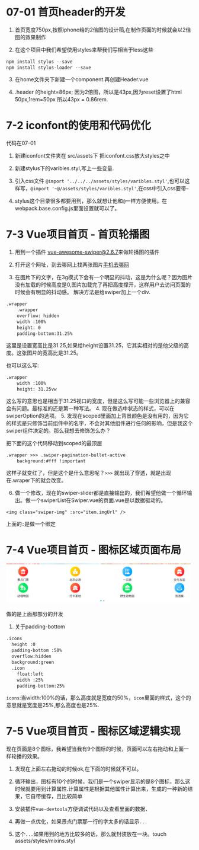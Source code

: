 # 07-01 首页header的开发

1. 首页宽度750px,按照iphone给的2倍图的设计稿,在制作页面的时候就会以2倍图的效果制作

2. 在这个项目中我们希望使用styles来帮我们写相当于less这些

```
npm install stylus --save
npm install stylus-loader --save
```
3. 在home文件夹下新建一个component.再创建Header.vue

4. .header 的height=86px; 因为2倍图，所以是43px,因为reset设置了html 50px,1rem=50px 所以43px = 0.86rem.

# 7-2 iconfont的使用和代码优化

代码在07-01 



1. 新建iconfont文件夹在 src/assets下 把iconfont.css放大styles之中

2. 新建stylus下的varibles.styl,写上一些变量.

3. 引入css文件 `@import '../../../assets/styles/varibles.styl'`,也可以这样写，`@import '~@/assets/styles/varibles.styl'`,在css中引入css要带`~`

4. stylus这个目录很多都要用到，那么就想让他和`@`一样方便使用。在webpack.base.config.js里面设置就可以了。

# 7-3 Vue项目首页 - 首页轮播图

1. 用到一个插件 [vue-awesome-swiper@2.6.7](https://github.com/surmon-china/vue-awesome-swiper/tree/v2.6.7)来做轮播图的插件

2. 打开这个网址，到去哪网上找两张图片[手机去哪网](http://piao.qunar.com/touch/)

3. 在图片下的文字，在3g模式下会有一个明显的抖动，这是为什么呢？因为图片没有加载的时候高度是0,图片加载完了再把高度撑开，这样用户去访问页面的时候会有明显的抖动感。
解决方法是给swiper加上一个div.

```
.wrapper
    .wrapper
    overflow: hidden
    width :100%
    height: 0
    padding-bottom:31.25%
```

这里是设置宽高比是31.25,如果给height设置31.25，它其实相对的是他父级的高度。这张图片的宽高比是31.25。

也可以这么写:

```
.wrapper
    width :100%
    height: 31.25vw
```

这么写的意思也是相当于31.25视口的宽度，但是这么写可能一些浏览器上的兼容会有问题。最标准的还是第一种写法。
4. 现在做选中状态的样式，可以在swiperOption的选项。
5. 发现在scoped里面加上背景颜色是没有用的，因为它的样式是只修饰当前组件中的名字，不会对其他组件进行任何的影响，但是我这个swiper组件决定的。那么我想去修饰怎么办？

把下面的这个代码移动到scoped的最顶层

```
.wrapper >>> .swiper-pagination-bullet-active
    background:#fff !important 
```

这样子就变红了，但是这个是什么意思呢？`>>>` 就出现了穿透，就是出现在.wraper下的就会改变。

6. 做一个修改，现在的swiper-slider都是直接输出的，我们希望他做一个循环输出。做一个swiperList在Swiper.vue的页面.vue是以数据驱动的。

```
<img class="swiper-img" :src="item.imgUrl" />
```
上面的`:`是做一个绑定

# 7-4 Vue项目首页 - 图标区域页面布局

![](./img/icon.png)

做的是上面那部分的开发

1. 关于padding-bottom

```
.icons
  height :0
  padding-bottom :50%
  overflow:hidden
  background:green
  .icon
    float:left
    width :25%
    padding-bottom:25%
```

`icons`:当width:100%的话，那么高度就是宽度的50%，`icon`里面的样式，这个的意思就是宽度是25%,那么高度也是25%.

# 7-5 Vue项目首页 - 图标区域逻辑实现

现在页面是8个图标，我希望当我有9个图标的时候，页面可以左右拖动和上面一样轮播的效果。

1. 发现在上面左右拖动的时候ok,在下面的时候就不可以。
2. 循环输出，图标有10个的时候，我们是一个swiper显示的是8个图标，那么这时候就要用到计算属性.计算属性是根据其他属性计算出来，生成的一种新的结果，它自带缓存，且比较简单

3. 安装插件`vue-devtools`方便调试代码以及查看里面的数据、
4. 再做一点优化，如果景点门票那一行的字太多的话显示`...`
5. 这个`...`如果用到的地方比较多的话，那么就封装放在一块。touch assets/styles/mixins.styl